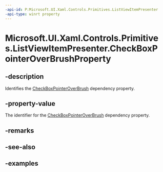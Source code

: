 ```yaml
---
-api-id: P:Microsoft.UI.Xaml.Controls.Primitives.ListViewItemPresenter.CheckBoxPointerOverBrushProperty
-api-type: winrt property
---
```


# Microsoft.UI.Xaml.Controls.Primitives.ListViewItemPresenter.CheckBoxPointerOverBrushProperty

<!--
public static Microsoft.UI.Xaml.DependencyProperty CheckBoxPointerOverBrushProperty { get; }
-->


## -description

Identifies the [CheckBoxPointerOverBrush](listviewitempresenter_checkboxpointeroverbrush.md) dependency property.

## -property-value

The identifier for the [CheckBoxPointerOverBrush](listviewitempresenter_checkboxpointeroverbrush.md) dependency property.

## -remarks

## -see-also

## -examples


